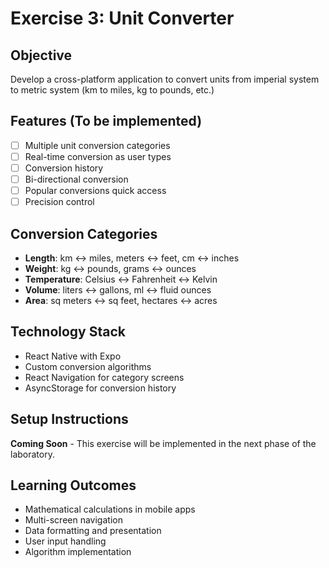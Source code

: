 # Exercise 3: Unit Converter

## Objective
Develop a cross-platform application to convert units from imperial system to metric system (km to miles, kg to pounds, etc.)

## Features (To be implemented)
- [ ] Multiple unit conversion categories
- [ ] Real-time conversion as user types
- [ ] Conversion history
- [ ] Bi-directional conversion
- [ ] Popular conversions quick access
- [ ] Precision control

## Conversion Categories
- **Length**: km ↔ miles, meters ↔ feet, cm ↔ inches
- **Weight**: kg ↔ pounds, grams ↔ ounces
- **Temperature**: Celsius ↔ Fahrenheit ↔ Kelvin
- **Volume**: liters ↔ gallons, ml ↔ fluid ounces
- **Area**: sq meters ↔ sq feet, hectares ↔ acres

## Technology Stack
- React Native with Expo
- Custom conversion algorithms
- React Navigation for category screens
- AsyncStorage for conversion history

## Setup Instructions
**Coming Soon** - This exercise will be implemented in the next phase of the laboratory.

## Learning Outcomes
- Mathematical calculations in mobile apps
- Multi-screen navigation
- Data formatting and presentation
- User input handling
- Algorithm implementation
